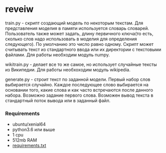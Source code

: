 # reveiw

train.py - скрипт создающий модель по некоторым текстам. Для представления моделия в памяти используется словарь словарей. 
Пользователь также может задать, длину первичного ключа(то есть, cколько слов надо использовать в моделия для определения 
следующего). По умолчанию это число равно одному. Скрипт может считывать текст из стандартного ввода или их директории с
текстовыми файлами. Для работы необходим модуль numpy.

wikitrain.py - делает все то же самое, но использует случайные тексты из Википедии. Для работы необхоходим модуль wikipedia.

generate.py - строит текст по заданной модели. Первый набор слов выбирается случайно. Каждое последующее слово выбирается на
основании того, какие слова и как часто встречаются после данного набора. Возможно задание первого слова. Возможен вывод 
текста в стандартный поток вывода или в заданный файл. 

### Requirements
* ubuntu/xenial64
* python3.6 или выше
* 1 cpu
* 512mb RAM
* [requirements.txt](https://github.com/kgrosul/random_text_generator/blob/develop/requirements.txt "Необязательная подсказка")

